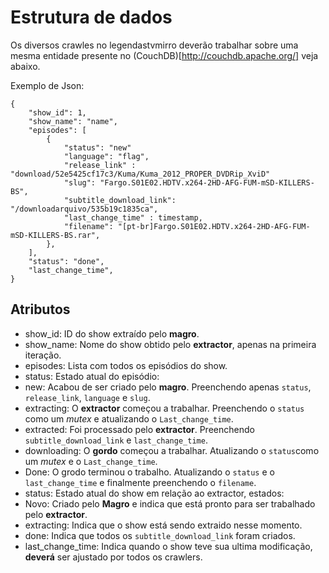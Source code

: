 # Estrutura de dados

Os diversos crawles no legendastvmirro deverão trabalhar sobre uma mesma entidade
presente no (CouchDB)[http://couchdb.apache.org/] veja abaixo.

Exemplo de Json:

    {
        "show_id": 1,
        "show_name": "name",
        "episodes": [
            {
                "status": "new"
                "language": "flag",
                "release_link" : "download/52e5425cf17c3/Kuma/Kuma_2012_PROPER_DVDRip_XviD"
                "slug": "Fargo.S01E02.HDTV.x264-2HD-AFG-FUM-mSD-KILLERS-BS",
                "subtitle_download_link": "/downloadarquivo/535b19c1835ca",
                "last_change_time" : timestamp,
                "filename": "[pt-br]Fargo.S01E02.HDTV.x264-2HD-AFG-FUM-mSD-KILLERS-BS.rar",
            },
        ],
        "status": "done",
        "last_change_time",
    }

## Atributos

- show_id: ID do show extraído pelo **magro**.
- show_name: Nome do show obtido pelo **extractor**, apenas na primeira iteração.
- episodes: Lista com todos os episódios do show.
 - status: Estado atual do episódio:
 - new: Acabou de ser criado pelo **magro**. Preenchendo apenas `status`, `release_link`, `language` e `slug`.
 - extracting: O **extractor** começou a trabalhar. Preenchendo o `status` como um *mutex* e atualizando o `Last_change_time`.
 - extracted: Foi processado pelo **extractor**. Preenchendo `subtitle_download_link` e `last_change_time`.
 - downloading: O **gordo** começou a trabalhar. Atualizando o `status`como um *mutex* e o `Last_change_time`.
 - Done: O grodo terminou o trabalho. Atualizando o `status` e o `last_change_time` e finalmente preenchendo o `filename`.
- status: Estado atual do show em relação ao extractor, estados:
 - Novo: Criado pelo **Magro** e indica que está pronto para ser trabalhado pelo **extractor**.
 - extracting: Indica que o show está sendo extraido nesse momento.
 - done: Indica que todos os `subtitle_download_link` foram criados.
- last_change_time: Indica quando o show teve sua ultima modificação, **deverá** ser ajustado por todos os crawlers.
